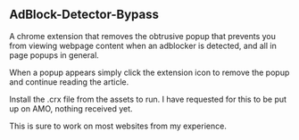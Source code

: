 ## AdBlock-Detector-Bypass

A chrome extension that removes the obtrusive popup that prevents you from viewing webpage content when an adblocker is detected, and all in page popups in general.

When a popup appears simply click the extension icon to remove the popup and continue reading the article.

Install the .crx file from the assets to run. I have requested for this to be put up on AMO, nothing received yet.

This is sure to work on most websites from my experience.
